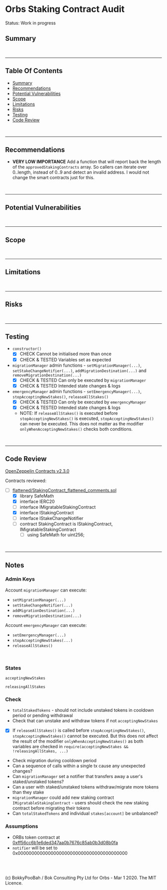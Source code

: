 # Orbs Staking Contract Audit

Status: Work in progress

## Summary

<br />

<hr />

## Table Of Contents

* [Summary](#summary)
* [Recommendations](#recommendations)
* [Potential Vulnerabilities](#potential-vulnerabilities)
* [Scope](#scope)
* [Limitations](#limitations)
* [Risks](#risks)
* [Testing](#testing)
* [Code Review](#code-review)

<br />

<hr />

## Recommendations

* **VERY LOW IMPORTANCE** Add a function that will report back the length of the `approvedStakingContracts` array. So callers can iterate over 0..length, instead of 0..9 and detect an invalid address. I would not change the smart contracts just for this.

<br />

<hr />

## Potential Vulnerabilities

<br />

<hr />

## Scope

<br />

<hr />

## Limitations

<br />

<hr />

## Risks

<br />

<hr />

## Testing

* `constructor()`
  * [x] CHECK Cannot be initialised more than once
  * [x] CHECK & TESTED Variables set as expected
* `migrationManager` admin functions - `setMigrationManager(...)`, `setStakeChangeNotifier(...)`, `addMigrationDestination(...)` and `removeMigrationDestination(...)`
  * [x] CHECK & TESTED Can only be executed by `migrationManager`
  * [x] CHECK & TESTED Intended state changes & logs
* `emergencyManager` admin functions - `setEmergencyManager(...)`, `stopAcceptingNewStakes()`, `releaseAllStakes()`
  * [x] CHECK & TESTED Can only be executed by `emergencyManager`
  * [x] CHECK & TESTED Intended state changes & logs
  * NOTE: If `releaseAllStakes()` is executed before `stopAcceptingNewStakes()` is executed, `stopAcceptingNewStakes()` can never be executed. This does not matter as the modifier `onlyWhenAcceptingNewStakes()` checks both conditions.


<br />

<hr />

## Code Review

[OpenZeppelin Contracts v2.3.0](https://github.com/OpenZeppelin/openzeppelin-contracts/releases/tag/v2.3.0)

Contracts reviewed:

* [ ] [flattened/StakingContract_flattened_comments.sol](flattened/StakingContract_flattened_comments.sol)
  * [x] library SafeMath
  * [x] interface IERC20
  * [ ] interface IMigratableStakingContract
  * [x] interface IStakingContract
  * [ ] interface IStakeChangeNotifier
  * [ ] contract StakingContract is IStakingContract, IMigratableStakingContract
    * [ ] using SafeMath for uint256;

<br />

<hr />

## Notes

### Admin Keys

Account `migrationManager` can execute:

* `setMigrationManager(...)`
* `setStakeChangeNotifier(...)`
* `addMigrationDestination(...)`
* `removeMigrationDestination(...)`

Account `emergencyManager` can execute:

* `setEmergencyManager(...)`
* `stopAcceptingNewStakes(...)`
* `releaseAllStakes()`

<br />

### States

`acceptingNewStakes`

`releasingAllStakes`

### Check

* `totalStakedTokens` - should not include unstaked tokens in cooldown period or pending withdrawal
* Check that can unstake and withdraw tokens if not `acceptingNewStakes`
* [x] If `releaseAllStakes()` is called before `stopAcceptingNewStakes()`, `stopAcceptingNewStakes()` cannot be executed. But this does not affect the result of the modifier `onlyWhenAcceptingNewStakes()` as both variables are checked in `require(acceptingNewStakes && !releasingAllStakes, ...)`
* Check migration during cooldown period
* Can a sequence of calls within a single tx cause any unexpected changes?
* Can `migrationManager` set a notifier that transfers away a user's staked/unstaked tokens?
* Can a user with staked/unstaked tokens withdraw/migrate more tokens than they stake
* `migrationManager` could add new staking contract `IMigratableStakingContract` - users should check the new staking contract before migrating their tokens
* Can `totalStakedTokens` and individual `stakes[account]` be unbalanced?

### Assumptions

* ORBs token contract at [0xff56cc6b1e6ded347aa0b7676c85ab0b3d08b0fa](https://etherscan.io/address/0xff56cc6b1e6ded347aa0b7676c85ab0b3d08b0fa#code)
* `notifier` will be set to 0x0000000000000000000000000000000000000000

<br />

<br />

(c) BokkyPooBah / Bok Consulting Pty Ltd for Orbs - Mar 1 2020. The MIT Licence.
